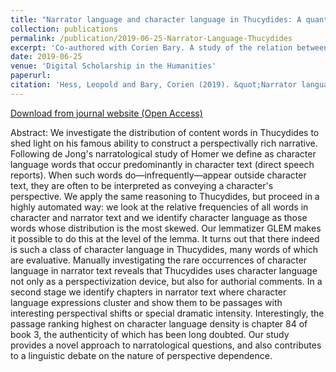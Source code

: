 ```yaml
---
title: "Narrator language and character language in Thucydides: A quantitative study of narrative perspective"
collection: publications
permalink: /publication/2019-06-25-Narrator-Language-Thucydides
excerpt: 'Co-authored with Corien Bary. A study of the relation between narrative perspective and the distribution of perspectival vocabulary across narrator text and character speeches in Thucydides.'
date: 2019-06-25
venue: 'Digital Scholarship in the Humanities'
paperurl: 
citation: 'Hess, Leopold and Bary, Corien (2019). &quot;Narrator language and character language in Thucydides: A quantitative study of narrative perspective&quot; <i>Digital Scholarship in the Humanities</i>. doi.org/10.1093/llc/fqz026'
---
```

[Download from journal website (Open Access)](https://academic.oup.com/dsh/advance-article/doi/10.1093/llc/fqz026/5523031)

Abstract: We investigate the distribution of content words in Thucydides to shed light on his famous ability to construct a perspectivally rich narrative. Following de Jong's narratological study of Homer we define as character language words that occur predominantly in character text (direct speech reports). When such words do—infrequently—appear outside character text, they are often to be interpreted as conveying a character's perspective. We apply the same reasoning to Thucydides, but proceed in a highly automated way: we look at the relative frequencies of all words in character and narrator text and we identify character language as those words whose distribution is the most skewed. Our lemmatizer GLEM makes it possible to do this at the level of the lemma. It turns out that there indeed is such a class of character language in Thucydides, many words of which are evaluative. Manually investigating the rare occurrences of character language in narrator text reveals that Thucydides uses character language not only as a perspectivization device, but also for authorial comments. In a second stage we identify chapters in narrator text where character language expressions cluster and show them to be passages with interesting perspectival shifts or special dramatic intensity. Interestingly, the passage ranking highest on character language density is chapter 84 of book 3, the authenticity of which has been long doubted. Our study provides a novel approach to narratological questions, and also contributes to a linguistic debate on the nature of perspective dependence.
